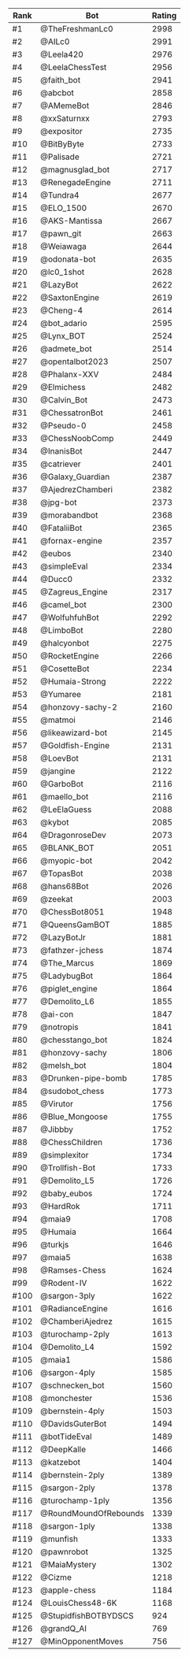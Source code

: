 Rank|Bot|Rating
---|---|---
#1|@TheFreshmanLc0|2998
#2|@AILc0|2991
#3|@Leela420|2976
#4|@LeelaChessTest|2956
#5|@faith_bot|2941
#6|@abcbot|2858
#7|@AMemeBot|2846
#8|@xxSaturnxx|2793
#9|@expositor|2735
#10|@BitByByte|2733
#11|@Palisade|2721
#12|@magnusglad_bot|2717
#13|@RenegadeEngine|2711
#14|@Tundra4|2677
#15|@ELO_1500|2670
#16|@AKS-Mantissa|2667
#17|@pawn_git|2663
#18|@Weiawaga|2644
#19|@odonata-bot|2635
#20|@lc0_1shot|2628
#21|@LazyBot|2622
#22|@SaxtonEngine|2619
#23|@Cheng-4|2614
#24|@bot_adario|2595
#25|@Lynx_BOT|2524
#26|@admete_bot|2514
#27|@opentalbot2023|2507
#28|@Phalanx-XXV|2484
#29|@Elmichess|2482
#30|@Calvin_Bot|2473
#31|@ChessatronBot|2461
#32|@Pseudo-0|2458
#33|@ChessNoobComp|2449
#34|@InanisBot|2447
#35|@catriever|2401
#36|@Galaxy_Guardian|2387
#37|@AjedrezChamberi|2382
#38|@jpg-bot|2373
#39|@morabandbot|2368
#40|@FataliiBot|2365
#41|@fornax-engine|2357
#42|@eubos|2340
#43|@simpleEval|2334
#44|@Ducc0|2332
#45|@Zagreus_Engine|2317
#46|@camel_bot|2300
#47|@WolfuhfuhBot|2292
#48|@LimboBot|2280
#49|@halcyonbot|2275
#50|@RocketEngine|2266
#51|@CosetteBot|2234
#52|@Humaia-Strong|2222
#53|@Yumaree|2181
#54|@honzovy-sachy-2|2160
#55|@matmoi|2146
#56|@likeawizard-bot|2145
#57|@Goldfish-Engine|2131
#58|@LoevBot|2131
#59|@jangine|2122
#60|@GarboBot|2116
#61|@maello_bot|2116
#62|@LeElaGuess|2088
#63|@kybot|2085
#64|@DragonroseDev|2073
#65|@BLANK_BOT|2051
#66|@myopic-bot|2042
#67|@TopasBot|2038
#68|@hans68Bot|2026
#69|@zeekat|2003
#70|@ChessBot8051|1948
#71|@QueensGamBOT|1885
#72|@LazyBotJr|1881
#73|@fathzer-jchess|1874
#74|@The_Marcus|1869
#75|@LadybugBot|1864
#76|@piglet_engine|1864
#77|@Demolito_L6|1855
#78|@ai-con|1847
#79|@notropis|1841
#80|@chesstango_bot|1824
#81|@honzovy-sachy|1806
#82|@melsh_bot|1804
#83|@Drunken-pipe-bomb|1785
#84|@sudobot_chess|1773
#85|@Virutor|1756
#86|@Blue_Mongoose|1755
#87|@Jibbby|1752
#88|@ChessChildren|1736
#89|@simplexitor|1734
#90|@Trollfish-Bot|1733
#91|@Demolito_L5|1726
#92|@baby_eubos|1724
#93|@HardRok|1711
#94|@maia9|1708
#95|@Humaia|1664
#96|@turkjs|1646
#97|@maia5|1638
#98|@Ramses-Chess|1624
#99|@Rodent-IV|1622
#100|@sargon-3ply|1622
#101|@RadianceEngine|1616
#102|@ChamberiAjedrez|1615
#103|@turochamp-2ply|1613
#104|@Demolito_L4|1592
#105|@maia1|1586
#106|@sargon-4ply|1585
#107|@schnecken_bot|1560
#108|@monchester|1536
#109|@bernstein-4ply|1503
#110|@DavidsGuterBot|1494
#111|@botTideEval|1489
#112|@DeepKalle|1466
#113|@katzebot|1404
#114|@bernstein-2ply|1389
#115|@sargon-2ply|1378
#116|@turochamp-1ply|1356
#117|@RoundMoundOfRebounds|1339
#118|@sargon-1ply|1338
#119|@munfish|1333
#120|@pawnrobot|1325
#121|@MaiaMystery|1302
#122|@Cizme|1218
#123|@apple-chess|1184
#124|@LouisChess48-6K|1168
#125|@StupidfishBOTBYDSCS|924
#126|@grandQ_AI|769
#127|@MinOpponentMoves|756
